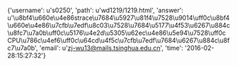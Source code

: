 {'username': u's0250', 'path': u'wd1219/1219.html', 'answer': u'\u8bf4\u660e\u4e86strace\u7684\u5927\u81f4\u7528\u9014\uff0c\u8bf4\u660e\u4e86\u7cfb\u7edf\u8c03\u7528\u7684\u5177\u4f53\u6267\u884c\u8fc7\u7a0b\uff0c\u5176\u4e2d\u5305\u62ec\u4e86\u5e94\u7528\uff0cCPU\u786c\u4ef6\uff0c\u64cd\u4f5c\u7cfb\u7edf\u7684\u6267\u884c\u8fc7\u7a0b', 'email': u'zj-wu13@mails.tsinghua.edu.cn', 'time': '2016-02-28:15:27:32'}